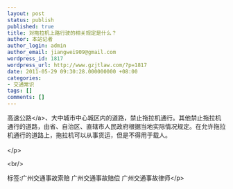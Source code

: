 ```yaml
---
layout: post
status: publish
published: true
title: 对拖拉机上路行驶的相关规定是什么？
author: 本站记者
author_login: admin
author_email: jiangwei909@gmail.com
wordpress_id: 1817
wordpress_url: http://www.gzjtlaw.com/?p=1817
date: 2011-05-29 09:30:28.000000000 +08:00
categories:
- 交通常识
tags: []
comments: []
---
```

<p><a>高速公路<&#47;a>、大中城市中心城区内的道路，禁止拖拉机通行。其他禁止拖拉机通行的道路，由省、自治区、直辖市人民政府根据当地实际情况规定。在允许拖拉机通行的道路上，拖拉机可以从事货运，但是不得用于载人。 <br><br><&#47;p><br&#47;><p>标签:广州交通事故索赔 广州交通事故赔偿 广州交通事故律师<&#47;p>
